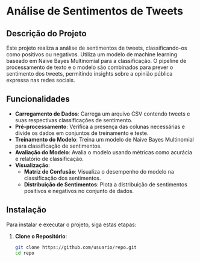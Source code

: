 # Análise de Sentimentos de Tweets

## Descrição do Projeto

Este projeto realiza a análise de sentimentos de tweets, classificando-os como positivos ou negativos. Utiliza um modelo de machine learning baseado em Naive Bayes Multinomial para a classificação. O pipeline de processamento de texto e o modelo são combinados para prever o sentimento dos tweets, permitindo insights sobre a opinião pública expressa nas redes sociais.

## Funcionalidades

- **Carregamento de Dados**: Carrega um arquivo CSV contendo tweets e suas respectivas classificações de sentimento.
- **Pré-processamento**: Verifica a presença das colunas necessárias e divide os dados em conjuntos de treinamento e teste.
- **Treinamento do Modelo**: Treina um modelo de Naive Bayes Multinomial para classificação de sentimentos.
- **Avaliação do Modelo**: Avalia o modelo usando métricas como acurácia e relatório de classificação.
- **Visualização**:
  - **Matriz de Confusão**: Visualiza o desempenho do modelo na classificação dos sentimentos.
  - **Distribuição de Sentimentos**: Plota a distribuição de sentimentos positivos e negativos no conjunto de dados.

## Instalação

Para instalar e executar o projeto, siga estas etapas:

1. **Clone o Repositório**:
   ```bash
   git clone https://github.com/usuario/repo.git
   cd repo


